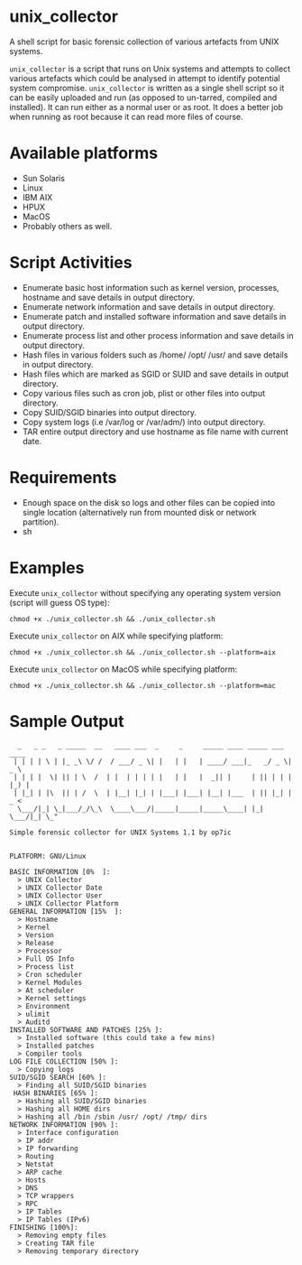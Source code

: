 # unix_collector

A shell script for basic forensic collection of various artefacts from UNIX systems.

```unix_collector``` is a script that runs on Unix systems and attempts to collect various artefacts which could be analysed in attempt to identify potential system compromise. ```unix_collector``` is written as a single shell script so it can be easily uploaded and run (as opposed to un-tarred, compiled and installed). It can run either as a normal user or as root. It does a better job when running as root because it can read more files of course.

# Available platforms

* Sun Solaris
* Linux
* IBM AIX
* HPUX
* MacOS
* Probably others as well.

# Script Activities

* Enumerate basic host information such as kernel version, processes, hostname and save details in output directory.
* Enumerate network information and save details in output directory.
* Enumerate patch and installed software information and save details in output directory.
* Enumerate process list and other process information and save details in output directory.
* Hash files in various folders such as /home/ /opt/ /usr/ and save details in output directory.
* Hash files which are marked as SGID or SUID and save details in output directory.
* Copy various files such as cron job, plist or other files into output directory.
* Copy SUID/SGID binaries into output directory.
* Copy system logs (i.e /var/log or /var/adm/) into output directory.
* TAR entire output directory and use hostname as file name with current date.

# Requirements

* Enough space on the disk so logs and other files can be copied into single location (alternatively run from mounted disk or network partition).
* sh

# Examples 

Execute ```unix_collector``` without specifying any operating system version (script will guess OS type):

```chmod +x ./unix_collector.sh && ./unix_collector.sh```

Execute ```unix_collector``` on AIX while specifying platform:

```chmod +x ./unix_collector.sh && ./unix_collector.sh --platform=aix```

Execute ```unix_collector``` on MacOS while specifying platform:

```chmod +x ./unix_collector.sh && ./unix_collector.sh --platform=mac```

# Sample Output
```
  _   _ _   _ _____  __   ____ ___  _     _     _____ ____ _____ ___  ____
 | | | | \ | |_ _\ \/ /  / ___/ _ \| |   | |   | ____/ ___|_   _/ _ \|  _ \
 | | | |  \| || | \  /  | |  | | | | |   | |   |  _|| |     | || | | | |_) |
 | |_| | |\  || | /  \  | |__| |_| | |___| |___| |__| |___  | || |_| |  _ <
  \___/|_| \_|___/_/\_\  \____\___/|_____|_____|_____\____| |_| \___/|_| \_"

Simple forensic collector for UNIX Systems 1.1 by op7ic


PLATFORM: GNU/Linux

BASIC INFORMATION [0%  ]:
  > UNIX Collector
  > UNIX Collector Date
  > UNIX Collector User
  > UNIX Collector Platform
GENERAL INFORMATION [15%  ]:
  > Hostname
  > Kernel
  > Version
  > Release
  > Processor
  > Full OS Info
  > Process list
  > Cron scheduler
  > Kernel Modules
  > At scheduler
  > Kernel settings
  > Environment
  > ulimit
  > Auditd
INSTALLED SOFTWARE AND PATCHES [25% ]:
  > Installed software (this could take a few mins)
  > Installed patches
  > Compiler tools
LOG FILE COLLECTION [50% ]:
  > Copying logs
SUID/SGID SEARCH [60% ]:
  > Finding all SUID/SGID binaries
 HASH BINARIES [65% ]:
  > Hashing all SUID/SGID binaries
  > Hashing all HOME dirs
  > Hashing all /bin /sbin /usr/ /opt/ /tmp/ dirs
NETWORK INFORMATION [90% ]:
  > Interface configuration
  > IP addr
  > IP forwarding
  > Routing
  > Netstat
  > ARP cache
  > Hosts
  > DNS
  > TCP wrappers
  > RPC
  > IP Tables
  > IP Tables (IPv6)
FINISHING [100%]:
  > Removing empty files
  > Creating TAR file
  > Removing temporary directory
```
